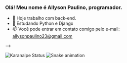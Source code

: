 ### Olá! Meu nome é Allyson Paulino, programador.

- 🔭 Hoje trabalho com back-end.
- 🌱 Estudando Python e Django
- 📫 Você pode entrar em contato comigo pelo e-mail: allysonpaulino23@gmail.com

-->

![Karanalpe Status](https://github-readme-stats.vercel.app/api?username=allysonp23&show_icons=true)
![Snake animation](https://github.com/rafaballerini2/rafaballerini2/blob/output/github-contribution-grid-snake.svg)
